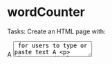 # wordCounter
Tasks:
Create an HTML page with:

A <textarea> for users to type or paste text
A <p> element to display the word count
A button to clear the input field
Write JavaScript to:

Detect when the user types in the textarea
Count the number of words (words are separated by spaces)
Update the displayed word count dynamically
Reset the textarea and count when the clear button is clicked
Edge Cases to Handle:

Ignore extra spaces (e.g., multiple spaces should not count as multiple words)
Consider empty input (should display "0 words")
Update count in real-time as the user types
Optional Enhancements:

Show both word count and character count
Highlight the longest word in the input
Limit input to a certain number of words or characters
